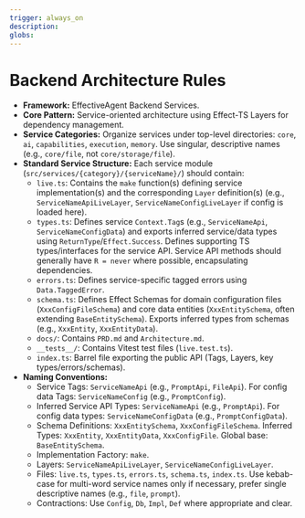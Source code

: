 ```yaml
---
trigger: always_on
description: 
globs: 
---
```

# Backend Architecture Rules

*   **Framework:** EffectiveAgent Backend Services.
*   **Core Pattern:** Service-oriented architecture using Effect-TS Layers for dependency management.
*   **Service Categories:** Organize services under top-level directories: `core`, `ai`, `capabilities`, `execution`, `memory`. Use singular, descriptive names (e.g., `core/file`, not `core/storage/file`).
*   **Standard Service Structure:** Each service module (`src/services/{category}/{serviceName}/`) should contain:
    *   `live.ts`: Contains the `make` function(s) defining service implementation(s) and the corresponding `Layer` definition(s) (e.g., `ServiceNameApiLiveLayer`, `ServiceNameConfigLiveLayer` if config is loaded here).
    *   `types.ts`: Defines service `Context.Tag`s (e.g., `ServiceNameApi`, `ServiceNameConfigData`) and exports inferred service/data types using `ReturnType`/`Effect.Success`. Defines supporting TS types/interfaces for the service API. Service API methods should generally have `R = never` where possible, encapsulating dependencies.
    *   `errors.ts`: Defines service-specific tagged errors using `Data.TaggedError`.
    *   `schema.ts`: Defines Effect Schemas for domain configuration files (`XxxConfigFileSchema`) and core data entities (`XxxEntitySchema`, often extending `BaseEntitySchema`). Exports inferred types from schemas (e.g., `XxxEntity`, `XxxEntityData`).
    *   `docs/`: Contains `PRD.md` and `Architecture.md`.
    *   `__tests__/`: Contains Vitest test files (`live.test.ts`).
    *   `index.ts`: Barrel file exporting the public API (Tags, Layers, key types/errors/schemas).
*   **Naming Conventions:**
    *   Service Tags: `ServiceNameApi` (e.g., `PromptApi`, `FileApi`). For config data Tags: `ServiceNameConfig` (e.g., `PromptConfig`).
    *   Inferred Service API Types: `ServiceNameApi` (e.g., `PromptApi`). For config data types: `ServiceNameConfigData` (e.g., `PromptConfigData`).
    *   Schema Definitions: `XxxEntitySchema`, `XxxConfigFileSchema`. Inferred Types: `XxxEntity`, `XxxEntityData`, `XxxConfigFile`. Global base: `BaseEntitySchema`.
    *   Implementation Factory: `make`.
    *   Layers: `ServiceNameApiLiveLayer`, `ServiceNameConfigLiveLayer`.
    *   Files: `live.ts`, `types.ts`, `errors.ts`, `schema.ts`, `index.ts`. Use kebab-case for multi-word service names only if necessary, prefer single descriptive names (e.g., `file`, `prompt`).
    *   Contractions: Use `Config`, `Db`, `Impl`, `Def` where appropriate and clear.
